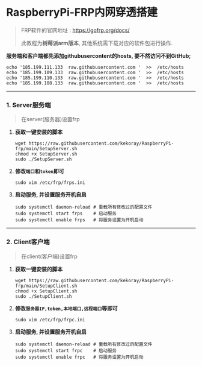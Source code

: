 # RaspberryPi-FRP内网穿透搭建

> FRP软件的官网地址 :  https://gofrp.org/docs/
>
> 此教程为**树莓派arm版本**, 其他系统需下载对应的软件包进行操作.



**服务端和客户端都先添加githubusercontent的hosts, 要不然访问不到GitHub;**

```shell
echo '185.199.111.133  raw.githubusercontent.com '  >>  /etc/hosts
echo '185.199.109.133  raw.githubusercontent.com '  >>  /etc/hosts
echo '185.199.110.133  raw.githubusercontent.com '  >>  /etc/hosts
echo '185.199.108.133  raw.githubusercontent.com '  >>  /etc/hosts
```



---



### 1. Server服务端

> 在server(服务器)设置frp  

1. **获取一键安装的脚本** 

   ```shell
   wget https://raw.githubusercontent.com/kekoray/RaspberryPi-frp/main/SetupServer.sh
   chmod +x SetupServer.sh  
   sudo ./SetupServer.sh  
   ```

2. **修改`端口`和`token`即可**  

   ```shell
   sudo vim /etc/frp/frps.ini
   ```

3. **启动服务, 并设置服务开机自启**  

   ```shell
   sudo systemctl daemon-reload # 重载所有修改过的配置文件  
   sudo systemctl start frps    # 启动服务  
   sudo systemctl enable frps   # 将服务设置为开机启动  
   ```




---



### 2. Client客户端

> 在client(客户端)设置frp  

1. **获取一键安装的脚本** 

   ```shell
   wget https://raw.githubusercontent.com/kekoray/RaspberryPi-frp/main/SetupClient.sh
   chmod +x SetupClient.sh  
   sudo ./SetupClient.sh  
   ```

2. **修改`服务器IP,token,本地端口,远程端口`等即可**

   ```shell
   sudo vim /etc/frp/frpc.ini  
   ```

3. **启动服务, 并设置服务开机自启**  

   ```shell
   sudo systemctl daemon-reload # 重载所有修改过的配置文件  
   sudo systemctl start frpc    # 启动服务  
   sudo systemctl enable frpc   # 将服务设置为开机启动  
   ```

   
